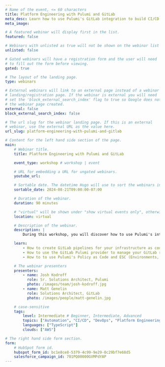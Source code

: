 ```yaml
---
# Name of the event, <= 60 characters
title: Platform Engineering with Pulumi and GitLab
meta_desc: Learn how to use Pulumi's GitLab integration to build CI/CD pipelines, empowering teams to deliver software safely, reproducibly, and faster.
meta_image:

# A featured webinar will display first in the list.
featured: false

# Webinars with unlisted as true will not be shown on the webinar list
unlisted: false

# Gated webinars will have a registration form and the user will need
# to fill out the form before viewing.
gated: true

# The layout of the landing page.
type: webinars

# External webinars will link to an external page instead of a webinar
# landing/registration page. If the webinar is external you will need
# set the 'block_external_search_index' flag to true so Google does not index
# the webinar page created.
external: false
block_external_search_index: false

# The url slug for the webinar landing page. If this is an external
# webinar, use the external URL as the value here.
url_slug: platform-engineering-with-pulumi-and-gitlab

# Content for the left hand side section of the page.
main:
    # Webinar title.
    title: Platform Engineering with Pulumi and GitLab

    event_type: workshop # workshop | event

    # URL for embedding a URL for ungated webinars.
    youtube_url:

    # Sortable date. The datetime Hugo will use to sort the webinars in date order.
    sortable_date: 2024-08-21T09:00:00-07:00

    # Duration of the webinar.
    duration: 90 minutes

    # "virtual" will be shown under "show virtual events only", otherwise shown as City, State (seattle, wa)
    location: virtual

    # Description of the webinar.
    description: |
        During this workshop, you will discover how to use Pulumi's integration with GitLab to create and manage CI/CD pipelines for your cloud infrastructure. You will learn to use Pulumi's declarative infrastructure as code that enable both application and infrastructure teams to deliver secure, high-quality software more efficiently and reproducibly, while also minimizing risk and complexity. Join us to improve your platform team's ability to efficiently and flexibly manage cloud resources.

    learn:
        - How to create GitLab pipelines for your infrastructure as code.
        - How to use the GitLab Pulumi provider to manage your GitLab resources.
        - How to to use Pulumi's Policy as Code and ESC (Environments, Secrets, and Config) to improve your organization's security posture.

    # The webinar presenters
    presenters:
        - name: Josh Kodroff
          role: Sr. Solutions Architect, Pulumi
          photo: /images/team/josh-kodroff.jpg
        - name: Matt Genelin
          role: Solutions Architect, GitLab
          photo: /images/people/matt-genelin.jpg

    # case-sensitive
    tags:
        level: Intermediate # Beginner, Intermediate, Advanced
        topics: ["Automation", "CI/CD", "DevOps", "Platform Engineering", "Pulumi ESC"]
        languages: ["TypeScript"]
        clouds: ["AWS"]

# The right hand side form section.
form:
    # HubSpot form id.
    hubspot_form_id: bc1e8ce8-5379-4c99-9e29-0c29bf7e68d5
    salesforce_campaign_id: 701PQ00000GVMPdYAP
---
```

